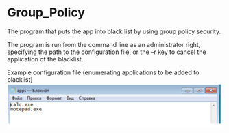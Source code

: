 # Group_Policy
The program that puts the app into black list by using group policy security.


The program is run from the command line as an administrator right, specifying the path to the configuration file, or the –r key to cancel the application of the blacklist.

Example configuration file (enumerating applications to be added to blacklist)
![alt text](example_config_file.PNG "Example config file")
